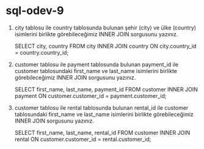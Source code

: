 # sql-odev-9

1. city tablosu ile country tablosunda bulunan şehir (city) ve ülke (country) isimlerini birlikte görebileceğimiz INNER JOIN sorgusunu yazınız.

   SELECT city, country FROM city
   INNER JOIN country ON city.country_id = country.country_id;

2. customer tablosu ile payment tablosunda bulunan payment_id ile customer tablosundaki first_name ve last_name isimlerini birlikte görebileceğimiz INNER JOIN sorgusunu yazınız.

   SELECT first_name, last_name, payment_id FROM customer
   INNER JOIN payment ON customer.customer_id = payment.customer_id;

3. customer tablosu ile rental tablosunda bulunan rental_id ile customer tablosundaki first_name ve last_name isimlerini birlikte görebileceğimiz INNER JOIN sorgusunu yazınız.

   SELECT first_name, last_name, rental_id FROM customer
   INNER JOIN rental ON customer.customer_id = rental.customer_id;

